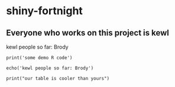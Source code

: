 # shiny-fortnight

## Everyone who works on this project is kewl

kewl people so far:
Brody


```{r}
print('some demo R code')

echo('kewl people so far: Brody')

print("our table is cooler than yours")

